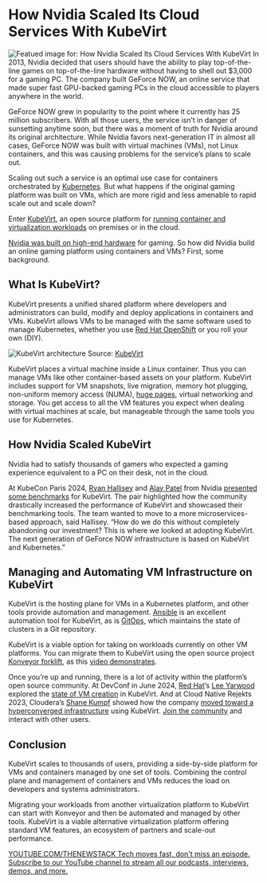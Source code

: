 # How Nvidia Scaled Its Cloud Services With KubeVirt
![Featued image for: How Nvidia Scaled Its Cloud Services With KubeVirt](https://cdn.thenewstack.io/media/2024/10/531145bb-nvidia-kubevirt-1024x576.jpg)
In 2013, Nvidia decided that users should have the ability to play top-of-the-line games on top-of-the-line hardware without having to shell out $3,000 for a gaming PC. The company built GeForce NOW, an online service that made super fast GPU-backed gaming PCs in the cloud accessible to players anywhere in the world.

GeForce NOW grew in popularity to the point where it currently has 25 million subscribers. With all those users, the service isn’t in danger of sunsetting anytime soon, but there was a moment of truth for Nvidia around its original architecture. While Nvidia favors next-generation IT in almost all cases, GeForce NOW was built with virtual machines (VMs), not Linux containers, and this was causing problems for the service’s plans to scale out.

Scaling out such a service is an optimal use case for containers orchestrated by [Kubernetes](https://thenewstack.io/kubernetes/). But what happens if the original gaming platform was built on VMs, which are more rigid and less amenable to rapid scale out and scale down?

Enter [KubeVirt](https://kubevirt.io/), an open source platform for [running container and virtualization workloads](https://thenewstack.io/virtualization-and-containers-better-together/) on premises or in the cloud.

[Nvidia was built on high-end hardware](https://thenewstack.io/nvidias-hardware-roadmap-and-its-impact-on-developers/) for gaming. So how did Nvidia build an online gaming platform using containers and VMs?
First, some background.

## What Is KubeVirt?
KubeVirt presents a unified shared platform where developers and administrators can build, modify and deploy applications in containers and VMs. KubeVirt allows VMs to be managed with the same software used to manage Kubernetes, whether you use [Red Hat OpenShift](https://www.redhat.com/en/technologies/cloud-computing/openshift) or you roll your own (DIY).

![KubeVirt architecture](https://cdn.thenewstack.io/media/2024/10/327082ae-kubevirt-architecture-simple-1024x448.png)
Source: [KubeVirt](https://kubevirt.io/user-guide/architecture/)

KubeVirt places a virtual machine inside a Linux container. Thus you can manage VMs like other container-based assets on your platform. KubeVirt includes support for VM snapshots, live migration, memory hot plugging, non-uniform memory access (NUMA), [huge pages](https://docs.redhat.com/en/documentation/red_hat_enterprise_linux/6/html/performance_tuning_guide/s-memory-transhuge), virtual networking and storage. You get access to all the VM features you expect when dealing with virtual machines at scale, but manageable through the same tools you use for Kubernetes.

## How Nvidia Scaled KubeVirt
Nvidia had to satisfy thousands of gamers who expected a gaming experience equivalent to a PC on their desk, not in the cloud.

At KubeCon Paris 2024, [Ryan Hallisey](https://www.linkedin.com/in/ryan-hallisey-b680b279/) and [Alay Patel](https://www.linkedin.com/in/alaypatel07/) from Nvidia [presented some benchmarks](https://www.youtube.com/watch?v=pCgLYXevN3Y) for KubeVirt. The pair highlighted how the community drastically increased the performance of KubeVirt and showcased their benchmarking tools. The team wanted to move to a more microservices-based approach, said Hallisey. “How do we do this without completely abandoning our investment? This is where we looked at adopting KubeVirt. The next generation of GeForce NOW infrastructure is based on KubeVirt and Kubernetes.”

## Managing and Automating VM Infrastructure on KubeVirt
KubeVirt is the hosting plane for VMs in a Kubernetes platform, and other tools provide automation and management. [Ansible](https://kubevirt.io/2023/Managing-KubeVirt-VMs-with-Ansible.html) is an excellent automation tool for KubeVirt, as is [GitOps](https://kubevirt.io/user-guide/cluster_admin/gitops/), which maintains the state of clusters in a Git repository.

KubeVirt is a viable option for taking on workloads currently on other VM platforms. You can migrate them to KubeVirt using the open source project [Konveyor forklift](https://github.com/kubev2v/forklift.github.io/blob/main/index.md), as this [video demonstrates](https://www.youtube.com/watch?v=RnoIP3QjHww).

Once you’re up and running, there is a lot of activity within the platform’s open source community. At DevConf in June 2024, [Red Hat](https://www.openshift.com/try?utm_content=inline+mention)’s [Lee Yarwood](https://www.linkedin.com/in/leeyarwood/) explored the [state of VM creation](https://www.youtube.com/watch?v=HqupumX5Zys) in KubeVirt. And at Cloud Native Rejekts 2023, Cloudera’s [Shane Kumpf](https://www.linkedin.com/in/shane-kumpf-024aa222/) showed how the company [moved toward a hyperconverged infrastructure](https://www.youtube.com/watch?v=kMyAkoiXXrg) using KubeVirt. [Join the community](https://kubevirt.io/community/) and interact with other users.

## Conclusion
KubeVirt scales to thousands of users, providing a side-by-side platform for VMs and containers managed by one set of tools. Combining the control plane and management of containers and VMs reduces the load on developers and systems administrators.

Migrating your workloads from another virtualization platform to KubeVirt can start with Konveyor and then be automated and managed by other tools. KubeVirt is a viable alternative virtualization platform offering standard VM features, an ecosystem of partners and scale-out performance.

[
YOUTUBE.COM/THENEWSTACK
Tech moves fast, don't miss an episode. Subscribe to our YouTube
channel to stream all our podcasts, interviews, demos, and more.
](https://youtube.com/thenewstack?sub_confirmation=1)